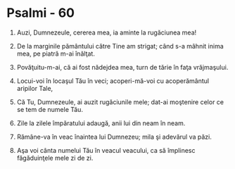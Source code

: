 # Psalmi - 60

1. Auzi, Dumnezeule, cererea mea, ia aminte la rugăciunea mea! 

2. De la marginile pământului către Tine am strigat; când s-a mâhnit inima mea, pe piatră m-ai înălţat. 

3. Povăţuitu-m-ai, că ai fost nădejdea mea, turn de tărie în faţa vrăjmaşului. 

4. Locui-voi în locaşul Tău în veci; acoperi-mă-voi cu acoperământul aripilor Tale, 

5. Că Tu, Dumnezeule, ai auzit rugăciunile mele; dat-ai moştenire celor ce se tem de numele Tău. 

6. Zile la zilele împăratului adaugă, anii lui din neam în neam. 

7. Rămâne-va în veac înaintea lui Dumnezeu; mila şi adevărul va păzi. 

8. Aşa voi cânta numelui Tău în veacul veacului, ca să împlinesc făgăduinţele mele zi de zi. 

